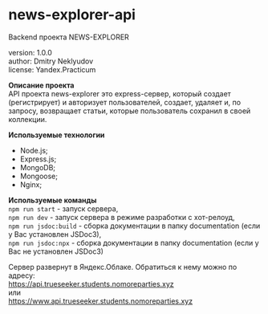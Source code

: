 # news-explorer-api

Backend проекта NEWS-EXPLORER

version: 1.0.0  
author: Dmitry Neklyudov  
license: Yandex.Practicum

**Описание проекта**  
API проекта news-explorer это express-сервер, который создает (регистрирует) и авторизует пользователей,
создает, удаляет и, по запросу, возвращает статьи, которые пользователь сохранил в своей коллекции.

**Используемые технологии**

- Node.js;
- Express.js;
- MongoDB;
- Mongoose;
- Nginx;

**Используемые команды**  
`npm run start` - запуск сервера,  
`npm run dev` - запуск сервера в режиме разработки с хот-релоуд,  
`npm run jsdoc:build` - сборка документации в папку documentation (если у Вас установлен JSDoc3),  
`npm run jsdoc:npx` - сборка документации в папку documentation (если у Вас не установлен JSDoc3)

Сервер развернут в Яндекс.Облаке. Обратиться к нему можно по адресу:  
https://api.trueseeker.students.nomoreparties.xyz  
или  
https://www.api.trueseeker.students.nomoreparties.xyz
